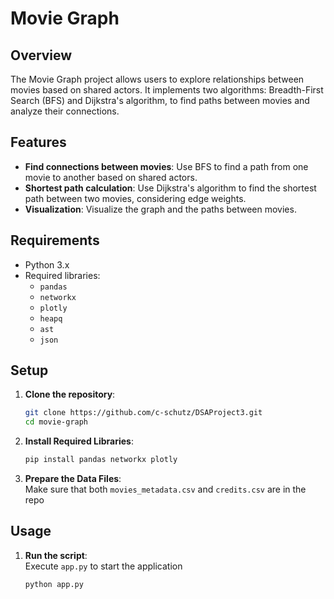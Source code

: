 # Movie Graph

## Overview

The Movie Graph project allows users to explore relationships between movies based on shared actors. It implements two algorithms: Breadth-First Search (BFS) and Dijkstra's algorithm, to find paths between movies and analyze their connections.

## Features

- **Find connections between movies**: Use BFS to find a path from one movie to another based on shared actors.
- **Shortest path calculation**: Use Dijkstra's algorithm to find the shortest path between two movies, considering edge weights.
- **Visualization**: Visualize the graph and the paths between movies.

## Requirements

- Python 3.x
- Required libraries:
  - `pandas`
  - `networkx`
  - `plotly`
  - `heapq`
  - `ast`
  - `json`

## Setup

1. **Clone the repository**:
   ```bash
   git clone https://github.com/c-schutz/DSAProject3.git
   cd movie-graph
2. **Install Required Libraries**:
    ```bash
   pip install pandas networkx plotly
3. **Prepare the Data Files**:<br />
    Make sure that both `movies_metadata.csv` and `credits.csv` are in the repo
## Usage
1. **Run the script**:<br />
    Execute `app.py` to start the application
    ```bash
   python app.py